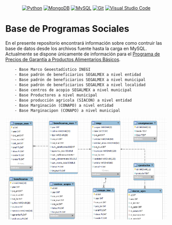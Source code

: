 <center> <a href="https://www.python.org/" title="Python"><img src="https://github.com/get-icon/geticon/raw/master/icons/python.svg" alt="Python" width="30px" height="30px"></a>
<a href="https://www.mongodb.org/" title="MongoDB"><img src="https://github.com/get-icon/geticon/raw/master/icons/mongodb-icon.svg" alt="MongoDB" width="30px" height="30px"></a>
<a href="https://dev.mysql.com/" title="MySQL"><img src="https://github.com/get-icon/geticon/raw/master/icons/mysql.svg" alt="MySQL" width="30px" height="30px"></a>
<a href="https://git-scm.com/" title="Git"><img src="https://github.com/get-icon/geticon/raw/master/icons/git-icon.svg" alt="Git" width="30px" height="30px"></a>
<a href="https://code.visualstudio.com/" title="Visual Studio Code"><img src="https://github.com/get-icon/geticon/raw/master/icons/visual-studio-code.svg" alt="Visual Studio Code" width="30px" height="30px"></a>
</center>

# Base de Programas Sociales

En el presente repositorio encontrará información sobre como contruir las base de datos desde los archivos fuente hasta la carga en MySQL. Actualmente se dispone únicamente de información para el [Programa de Precios de Garantía a Productos Alimentarios Básicos](https://www.gob.mx/agricultura/articulos/precios-de-garantia-a-productos-alimentarios-basicos-seguridad-y-certidumbre-a-productores). 


        - Base Marco Geoestadístico INEGI
        - Base padrón de beneficiarios SEGALMEX a nivel entidad
        - Base padrón de beneficiarios SEGALMEX a nivel municipal
        - Base padrón de beneficiarios SEGALMEX a nivel localidad
        - Base centros de acopio SEGALMEX a nivel municipal
        - Base Productores a nivel municipal
        - Base producción agricola (SIACON) a nivel entidad
        - Base Marginación (CONAPO) a nivel entidad
        - Base Marginacipon (CONAPO) a nivel municipal



![Alt text](relationship.png "MySQL")
